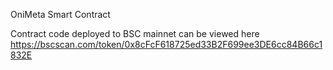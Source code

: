 OniMeta Smart Contract

Contract code deployed to BSC mainnet can be viewed here https://bscscan.com/token/0x8cFcF618725ed33B2F699ee3DE6cc84B66c1832E
